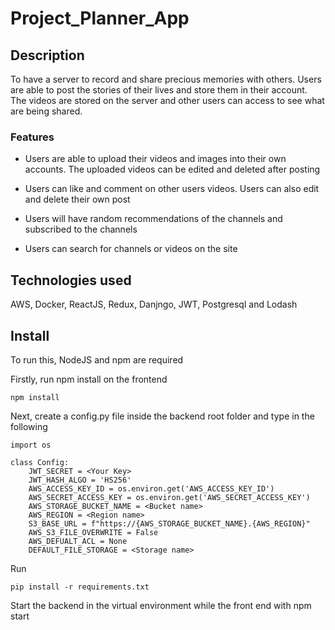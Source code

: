 # Project_Planner_App

## Description

To have a server to record and share precious memories with others. Users are able to post the stories of their lives and store them in their account. The videos are stored on the server and other users can access to see what are being shared.

### Features

- Users are able to upload their videos and images into their own accounts. The uploaded videos can be edited and deleted after posting

- Users can like and comment on other users videos. Users can also edit and delete their own post

- Users will have random recommendations of the channels and subscribed to the channels

- Users can search for channels or videos on the site

## Technologies used

AWS, Docker, ReactJS, Redux, Danjngo, JWT, Postgresql and Lodash

## Install

To run this, NodeJS and npm are required

Firstly, run npm install on the frontend

```
npm install
```

Next, create a config.py file inside the backend root folder and type in the following

```
import os

class Config:
    JWT_SECRET = <Your Key>
    JWT_HASH_ALGO = 'HS256'
    AWS_ACCESS_KEY_ID = os.environ.get('AWS_ACCESS_KEY_ID')
    AWS_SECRET_ACCESS_KEY = os.environ.get('AWS_SECRET_ACCESS_KEY')
    AWS_STORAGE_BUCKET_NAME = <Bucket name>
    AWS_REGION = <Region name>
    S3_BASE_URL = f"https://{AWS_STORAGE_BUCKET_NAME}.{AWS_REGION}"
    AWS_S3_FILE_OVERWRITE = False
    AWS_DEFUALT_ACL = None
    DEFAULT_FILE_STORAGE = <Storage name>
```

Run

```
pip install -r requirements.txt
```

Start the backend in the virtual environment while the front end with npm start
